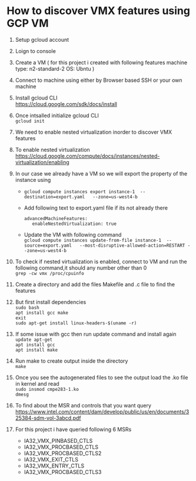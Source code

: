 # How to discover VMX features using GCP VM

1. Setup gcloud account 

2. Loign to console

3. Create a VM 
   ( for this project i created with following features 
    machine type: n2-standard-2
    OS: Ubntu
    )
4. Connect to machine using either by Browser based SSH or your own machine

5. Install gcloud CLI
  <br> https://cloud.google.com/sdk/docs/install

6. Once intsalled initialize gcloud CLI
   <br> `gcloud init`

7. We need to enable nested virtualization inorder to discover VMX features

8. To enable nested virtualization
  <br> https://cloud.google.com/compute/docs/instances/nested-virtualization/enabling

9. In our case we already have a VM so we will export the property of the instance using
   - `gcloud compute instances export instance-1  --destination=export.yaml   --zone=us-west4-b`
   - Add following text to export.yaml file if its not already there 
     ``` 
     advancedMachineFeatures:
        enableNestedVirtualization: true
     ```    

   - Update the VM with following command
     <br> `gcloud compute instances update-from-file instance-1  --source=export.yaml   --most-disruptive-allowed-action=RESTART --zone=us-west4-b`

10. To check if nested virtualization is enabled, connect to VM and run the following command,it should any number other than 0
    <br> `grep -cw vmx /proc/cpuinfo`

11. Create a directory and add the files Makefile and .c file to find the features

12. But first install dependencies
    <br>`sudo bash`
    <br>`apt install gcc make`
    <br>`exit`
    <br>`sudo apt-get install linux-headers-$(uname -r) `

13. If some issue with gcc then run update command and install again
   <br> `update apt-get`
   <br>`apt install gcc`
   <br> `apt install make`

14. Run make to create output inside the directory
    <br>`make`

15. Once you see the autogenerated files to see the output load the .ko file in kernel and read
     <br>`sudo insmod cmpe283-1.ko`
     <br>`dmesg`

16. To find about the MSR and controls that you want query 
    <br>https://www.intel.com/content/dam/develop/public/us/en/documents/325384-sdm-vol-3abcd.pdf

17. For this project i have queried following 6 MSRs
     - IA32_VMX_PINBASED_CTLS 
     - IA32_VMX_PROCBASED_CTLS 
     - IA32_VMX_PROCBASED_CTLS2 
     - IA32_VMX_EXIT_CTLS 
     - IA32_VMX_ENTRY_CTLS 
     - IA32_VMX_PROCBASED_CTLS3  

